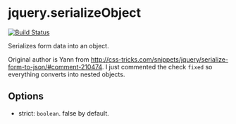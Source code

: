 jquery.serializeObject
======================

[![Build Status](https://travis-ci.org/raulferras/jquery.serializeObject.svg?branch=master)](https://travis-ci.org/raulferras/jquery.serializeObject)


Serializes form data into an object.

Original author is Yann from http://css-tricks.com/snippets/jquery/serialize-form-to-json/#comment-210474.
I just commented the check `fixed` so everything converts into nested objects.


## Options
- strict: `boolean`. false by default.